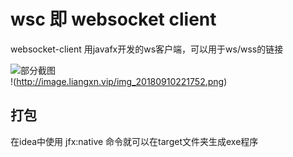 # wsc 即 websocket client
websocket-client 用javafx开发的ws客户端，可以用于ws/wss的链接

![部分截图](http://image.liangxn.vip/img_20180910221737.png)  
!(http://image.liangxn.vip/img_20180910221752.png)

## 打包
在idea中使用 jfx:native 命令就可以在target文件夹生成exe程序
